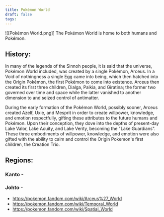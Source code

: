 ```yaml
---
title: Pokémon World
draft: false
tags:
---
```

![[Pokémon World.png]]
The Pokémon World is home to both humans and Pokémon. 

## History:
In many of the legends of the Sinnoh people, it is said that the universe, Pokémon World included, was created by a single Pokémon, Arceus. In a Void of nothingness a single Egg came into being, which then hatched into the Origin Pokémon, the first Pokémon to come into existence. Arceus then created its first three children, Dialga, Palkia, and Giratina; the former two governed over time and space while the latter vanished to another dimension to and seized control of antimatter.

During the early formation of the Pokémon World, possibly sooner, Arceus created Azelf, Uxie, and Mesprit in order to create willpower, knowledge, and emotion respectfully, gifting these attributes to the future humans and Pokémon.  Upon their conception, they dove into the depths of present-day Lake Valor, Lake Acuity, and Lake Verity, becoming the "Lake Guardians". These three embodiments of willpower, knowledge, and emotion were also gifted with the ability to calm and control the Origin Pokemon's first children, the Creation Trio.

## Regions:

### Kanto -


### Johto -




- https://pokemon.fandom.com/wiki/Arceus%27_World
- https://pokemon.fandom.com/wiki/Temporal_World
- https://pokemon.fandom.com/wiki/Spatial_World